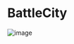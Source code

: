 # BattleCity
![image](https://github.com/Volodya132/BattleCity/assets/56843184/9c19f3f2-e344-4887-95f4-91b599f39315)
